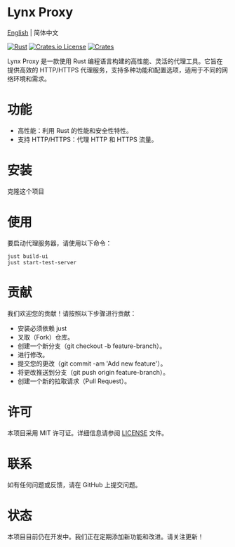 # Lynx Proxy

[English](README.md) | 简体中文

[![Rust](https://github.com/suxin2017/lynx/actions/workflows/rust.yml/badge.svg)](https://github.com/suxin2017/lynx/actions/workflows/rust.yml)
[![Crates.io License](https://img.shields.io/crates/l/lynx-core)](./LICENSE)
[![Crates](https://img.shields.io/crates/v/lynx-core.svg)](https://crates.io/crates/lynx-core)

Lynx Proxy 是一款使用 Rust 编程语言构建的高性能、灵活的代理工具。它旨在提供高效的 HTTP/HTTPS 代理服务，支持多种功能和配置选项，适用于不同的网络环境和需求。

# 功能

- 高性能：利用 Rust 的性能和安全性特性。
- 支持 HTTP/HTTPS：代理 HTTP 和 HTTPS 流量。

# 安装

克隆这个项目

# 使用

要启动代理服务器，请使用以下命令：

```
just build-ui
just start-test-server 
```

# 贡献

我们欢迎您的贡献！请按照以下步骤进行贡献：

- 安装必须依赖
    just
- 叉取（Fork）仓库。
- 创建一个新分支（git checkout -b feature-branch）。
- 进行修改。
- 提交您的更改（git commit -am 'Add new feature'）。
- 将更改推送到分支（git push origin feature-branch）。
- 创建一个新的拉取请求（Pull Request）。

# 许可

本项目采用 MIT 许可证。详细信息请参阅 [LICENSE](LICENSE) 文件。

# 联系
如有任何问题或反馈，请在 GitHub 上提交问题。

# 状态
本项目目前仍在开发中。我们正在定期添加新功能和改进。请关注更新！